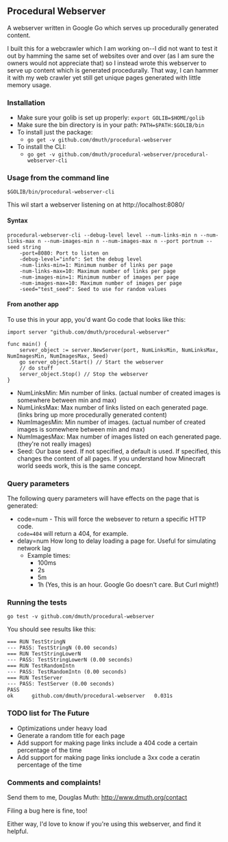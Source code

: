 ## Procedural Webserver

A webserver written in Google Go which serves up procedurally generated content.

I built this for a webcrawler which I am working on--I did not want to test 
it out by hamming the same set of websites over and over (as I am sure the
owners would not appreciate that) so I instead wrote this webserver to serve 
up content which is generated procedurally.  That way, I can hammer it with my 
web crawler yet still get unique pages generated with little memory usage.

### Installation

- Make sure your golib is set up properly: `export GOLIB=$HOME/golib`
- Make sure the bin directory is in your path: `PATH=$PATH:$GOLIB/bin`
- To install just the package:
    - `go get -v github.com/dmuth/procedural-webserver`
- To install the CLI:
    - `go get -v github.com/dmuth/procedural-webserver/procedural-webserver-cli`

### Usage from the command line

`$GOLIB/bin/procedural-webserver-cli`

This wil start a webserver listening on at http://localhost:8080/

#### Syntax

    procedural-webserver-cli --debug-level level --num-links-min n --num-links-max n --num-images-min n --num-images-max n --port portnum --seed string
        -port=8080: Port to listen on
        -debug-level="info": Set the debug level
        -num-links-min=1: Minimum number of links per page
        -num-links-max=10: Maximum number of links per page
        -num-images-min=1: Minimum number of images per page
        -num-images-max=10: Maximum number of images per page
        -seed="test_seed": Seed to use for random values


#### From another app

To use this in your app, you'd want Go code that looks like this:

    import server "github.com/dmuth/procedural-webserver"

    func main() {
        server_object := server.NewServer(port, NumLinksMin, NumLinksMax, NumImagesMin, NumImagesMax, Seed)
        go server_object.Start() // Start the webserver
        // do stuff
        server_object.Stop() // Stop the webserver
    }

- NumLinksMin: Min number of links. (actual number of created images is somewhere between min and max)
- NumLinksMax: Max number of links listed on each generated page. (links bring up more procedurally generated content)
- NumImagesMin: Min number of images. (actual number of created images is somewhere between min and max)
- NumImagesMax: Max number of images listed on each generated page. (they're not really images)
- Seed: Our base seed. If not specified, a default is used.  If specified, this changes the content of 
all pages. If you understand how Minecraft world seeds work, this is the same concept.
    

### Query parameters

The following query parameters will have effects on the page that is generated:

- code=num - This will force the websever to return a specific HTTP code.  
    `code=404` will return a 404, for example.
- delay=num How long to delay loading a page for.  Useful for simulating network lag
    - Example times: 
        - 100ms
        - 2s
        - 5m
        - 1h (Yes, this is an hour.  Google Go doesn't care. But Curl might!)
 
### Running the tests

    go test -v github.com/dmuth/procedural-webserver

You should see results like this:

    === RUN TestStringN
    --- PASS: TestStringN (0.00 seconds)
    === RUN TestStringLowerN
    --- PASS: TestStringLowerN (0.00 seconds)
    === RUN TestRandomIntn
    --- PASS: TestRandomIntn (0.00 seconds)
    === RUN TestServer
    --- PASS: TestServer (0.00 seconds)
    PASS
    ok      github.com/dmuth/procedural-webserver   0.031s


### TODO list for The Future
- Optimizations under heavy load
- Generate a random title for each page
- Add support for making page links include a 404 code a certain percentage of the time
- Add support for making page links ionclude a 3xx code a ceratin percentage of the time

### Comments and complaints!

Send them to me, Douglas Muth: http://www.dmuth.org/contact

Filing a bug here is fine, too!

Either way, I'd love to know if you're using this webserver, and find it helpful.

